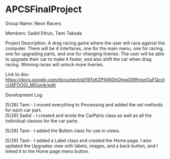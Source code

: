 # APCSFinalProject

Group Name: Neon Racers

Members:
Sadid Ethun, Tami Takada

Project Description:
  A drag racing game where the user will race against the computer. There will be 4 interfaces, one for the main menu, one for racing, one for upgrading parts, and one for changing liveries. The user will be able to upgrade their car to make it faster, and also shift the car when drag racing. Winning races will unlock more liveries.  

Link to doc:
https://docs.google.com/document/d/197xKZP5jWDhOhgxDIRfmsnOuFQcctcU6FOOGl_MOomk/edit

Development Log

[5/26] Tami - I moved everything to Processing and added the set methods for each car part.  
[5/26] Sadid - I created and wrote the CarParts class as well as all the individual classes for the car parts.   

[5/28] Tami - I added the Button class for use in views.

[5/29] Tami - I added a Label class and created the Home page. I also updated the Upgrades view with labels, images, and a back button, and I linked it to the Home page menu button.
